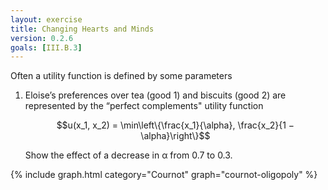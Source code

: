 ```yaml
---
layout: exercise
title: Changing Hearts and Minds
version: 0.2.6
goals: [III.B.3]
---
```



Often a utility function is defined 
by some parameters

1. Eloise’s preferences over tea (good 1) and biscuits (good 2) are represented by the “perfect
complements" utility function 

      $$u(x_1, x_2) = \min\left\{\frac{x_1}{\alpha}, \frac{x_2}{1 − \alpha}\right\}$$

      Show the effect of a decrease in α from $0.7$ to $0.3$.


{% include graph.html category="Cournot" graph="cournot-oligopoly" %}
